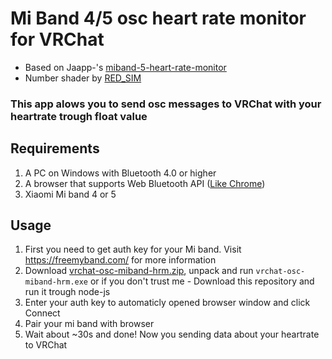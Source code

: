 # Mi Band 4/5 osc heart rate monitor for VRChat

- Based on Jaapp-'s [miband-5-heart-rate-monitor](https://github.com/Jaapp-/miband-5-heart-rate-monitor)
- Number shader by [RED_SIM](patreon.com/red_sim)

### This app alows you to send osc messages to VRChat with your heartrate trough float value

## Requirements
1. A PC on Windows with Bluetooth 4.0 or higher
2. A browser that supports Web Bluetooth API ([Like Chrome](https://google.com/chrome))
3. Xiaomi Mi band 4 or 5

## Usage

1. First you need to get auth key for your Mi band. Visit https://freemyband.com/ for more information
2. Download [vrchat-osc-miband-hrm.zip](https://github.com/vard88508/vrchat-osc-miband-hrm/releases), unpack and run `vrchat-osc-miband-hrm.exe` or if you don't trust me - Download this repository and run it trough node-js
3. Enter your auth key to automaticly opened browser window and click Connect
4. Pair your mi band with browser
5. Wait about ~30s and done! Now you sending data about your heartrate to VRChat
